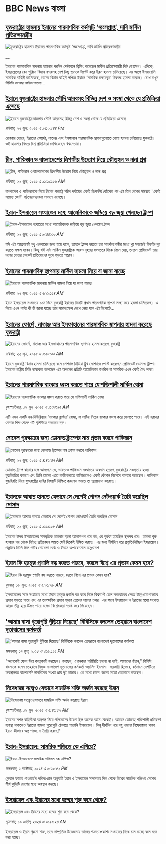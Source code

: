# BBC News বাংলা## [যুক্তরাষ্ট্রের হামলায় ইরানের পারমাণবিক কর্মসূচি ‘ধ্বংসপ্রাপ্ত’, দাবি মার্কিন প্রতিরক্ষামন্ত্রীর](https://www.bbc.co.uk/bengali/live/cy4y7vevgrkt?at_campaign=githubrss)![যুক্তরাষ্ট্রের হামলায় ইরানের পারমাণবিক কর্মসূচি ‘ধ্বংসপ্রাপ্ত’, দাবি মার্কিন প্রতিরক্ষামন্ত্রীর](https://ichef.bbci.co.uk/ace/standard/240/cpsprodpb/5c04/live/389fa350-4f66-11f0-a466-d54f65b60deb.jpg)__ইরানের পারমাণবিক স্থাপনায় হামলার পরদিন পেন্টাগনে ব্রিফিং করেছেন মার্কিন প্রতিরক্ষামন্ত্রী পিট হেগসেথ। এদিকে, ইসরায়েলের বেন গুরিয়ন বিমান বন্দরসহ বেশ কিছু স্থানকে টার্গেট করে ইরান হামলা চালিয়েছে। এর আগে ইসরায়েলি সামরিক বাহিনী জানিয়েছে, তাদের বিমান বাহিনী পশ্চিম ইরানে ‘সামরিক লক্ষ্যবস্তুর’ বিরুদ্ধে হামলা করেছে।  চোখ রাখুন বিবিসি বাংলার লাইভ পাতায়...## [ইরানে যুক্তরাষ্ট্রের হামলায় সৌদি আরবসহ বিভিন্ন দেশ ও সংস্থা থেকে যে প্রতিক্রিয়া এসেছে](https://www.bbc.com/bengali/articles/c5ypwq43wgxo?at_campaign=githubrss)![ইরানে যুক্তরাষ্ট্রের হামলায় সৌদি আরবসহ বিভিন্ন দেশ ও সংস্থা থেকে যে প্রতিক্রিয়া এসেছে](https://ichef.bbci.co.uk/ace/ws/240/cpsprodpb/57ff/live/9c34fcc0-4f58-11f0-86d5-3b52b53af158.jpg)_রবিবার, ২২ জুন, ২০২৫ এ ১২:০০:৪৪ PM_রোববার ভোরে, ইরানের ফোর্দো, নাতাঞ্জ এবং ইসফাহান পারমাণবিক স্থাপনাগুলোতে বোমা হামলা চালিয়েছে যুক্তরাষ্ট্র। ওই হামলার বিষয়ে মিশ্র প্রতিক্রিয়া দেখিয়েছেন বিশ্বনেতারা।## [চীন, পাকিস্তান ও বাংলাদেশের ত্রিপক্ষীয় উদ্যোগ নিয়ে কৌতূহল ও নানা প্রশ্ন](https://www.bbc.com/bengali/articles/cpd1nj54ggzo?at_campaign=githubrss)![চীন, পাকিস্তান ও বাংলাদেশের ত্রিপক্ষীয় উদ্যোগ নিয়ে কৌতূহল ও নানা প্রশ্ন](https://ichef.bbci.co.uk/ace/ws/240/cpsprodpb/e586/live/6cd18b70-4f52-11f0-a466-d54f65b60deb.jpg)_রবিবার, ২২ জুন, ২০২৫ এ ১১:১৩:৫৬ AM_বাংলাদেশ ও পাকিস্তানকে নিয়ে চীনের পররাষ্ট্র সচিব পর্যায়ের একটি ত্রিপক্ষীয় বৈঠকের পর এই তিন দেশের সমন্বয়ে 'একটি সম্ভাব্য জোট' গঠনের সম্ভাবনা সামনে  এসেছে।## [ইরান-ইসরায়েল সংঘাতের মধ্যে আমেরিকাকে জড়িয়ে বড় জুয়া খেলছেন ট্রাম্প ](https://www.bbc.com/bengali/articles/cg75r503ryxo?at_campaign=githubrss)![ইরান-ইসরায়েল সংঘাতের মধ্যে আমেরিকাকে জড়িয়ে বড় জুয়া খেলছেন ট্রাম্প ](https://ichef.bbci.co.uk/ace/ws/240/cpsprodpb/830e/live/f5563350-4f3a-11f0-a466-d54f65b60deb.jpg)_রবিবার, ২২ জুন, ২০২৫ এ ৮:৪৪:৩০ AM_যদি এই আক্রমণটি শুধু একবারের জন্য হয়ে থাকে, তাহলে ট্রাম্প হয়তো তার সমর্থকগোষ্ঠীর মধ্যে খুব সহজেই বিভক্তি দূর করতে সক্ষম হবেন। কিন্তু যদি এটা মার্কিন যুক্তরাষ্ট্রকে আরও বৃহত্তর সংঘাতের দিকে ঠেলে দেয়, তাহলে প্রেসিডেন্ট তার দলের ভেতর থেকেই প্রতিরোধের মুখে পড়তে পারেন।## [ইরানের পারমাণবিক স্থাপনায় মার্কিন হামলা নিয়ে যা জানা যাচ্ছে](https://www.bbc.com/bengali/articles/c0m8vr0kvzwo?at_campaign=githubrss)![ইরানের পারমাণবিক স্থাপনায় মার্কিন হামলা নিয়ে যা জানা যাচ্ছে](https://ichef.bbci.co.uk/ace/ws/240/cpsprodpb/4fbd/live/828827e0-4f29-11f0-86d5-3b52b53af158.jpg)_রবিবার, ২২ জুন, ২০২৫ এ ৬:৩০:৫৪ AM_ইরান ইসরায়েল সংঘাতের ১০ম দিনে যুক্তরাষ্ট্র ইরানের তিনটি প্রধান পারমাণবিক স্থাপনা লক্ষ্য করে হামলা চালিয়েছে। এ নিয়ে এখন পর্যন্ত কী কী জানা যাচ্ছে তার সারসংক্ষেপ দেখে নেয়া যাক এই রিপোর্টে...## [ইরানের ফোর্দো, নাতাঞ্জ আর ইসফাহানের পারমাণবিক স্থাপনায় হামলা করেছে যুক্তরাষ্ট্র](https://www.bbc.com/bengali/articles/cr79veld50mo?at_campaign=githubrss)![ইরানের ফোর্দো, নাতাঞ্জ আর ইসফাহানের পারমাণবিক স্থাপনায় হামলা করেছে যুক্তরাষ্ট্র](https://ichef.bbci.co.uk/ace/ws/240/cpsprodpb/bb51/live/31aeb030-4f08-11f0-8c47-237c2e4015f5.jpg)_রবিবার, ২২ জুন, ২০২৫ এ ১:৫৮:০০ AM_ইরানে যুক্তরাষ্ট্র বিমান হামলা চালিয়েছে বলে সোশ্যাল মিডিয়া ট্রুথ সোশ্যালে পোস্ট করেছেন প্রেসিডেন্ট ডোনাল্ড ট্রাম্প। ইরানের রাষ্ট্রীয় টিভি ভাষ্যকার বলেছেন এই অঞ্চলের প্রতিটি আমেরিকান নাগরিক বা সামরিক এখন একটি বৈধ লক্ষ্য।## [ইরানের পারমাণবিক বাংকার ধ্বংস করতে পারে যে শক্তিশালী মার্কিন বোমা](https://www.bbc.com/bengali/articles/c3w46wq0npgo?at_campaign=githubrss)![ইরানের পারমাণবিক বাংকার ধ্বংস করতে পারে যে শক্তিশালী মার্কিন বোমা](https://ichef.bbci.co.uk/ace/ws/240/cpsprodpb/1c7b/live/d8215720-4c00-11f0-8c47-237c2e4015f5.png)_বৃহস্পতিবার, ১৯ জুন, ২০২৫ এ ১:৩৩:৪৫ AM_এটি এমন একটি নন-নিউক্লিয়ার 'বাংকার ব্লাস্টার' বোমা, যা মাটির নিচের বাংকার ধ্বংস করে ফেলতে পারে। এই ধরনের বোমার দিক থেকে এটি পৃথিবীতে সবচেয়ে বড়।## [নোবেল পুরস্কারের জন্য ডোনাল্ড ট্রাম্পের নাম প্রস্তাব করবে পাকিস্তান](https://www.bbc.com/bengali/articles/cgk3xmpm1klo?at_campaign=githubrss)![নোবেল পুরস্কারের জন্য ডোনাল্ড ট্রাম্পের নাম প্রস্তাব করবে পাকিস্তান](https://ichef.bbci.co.uk/ace/ws/240/cpsprodpb/b498/live/63007fd0-4f15-11f0-8c47-237c2e4015f5.jpg)_রবিবার, ২২ জুন, ২০২৫ এ ৪:৪২:৪৭ AM_ডোনাল্ড  ট্রাম্প বারবার বলে আসছেন যে, ভারত ও পাকিস্তান সংঘাতের অবসান হয়েছে যুক্তরাষ্ট্রের মধ্যস্থতায় হওয়া যুদ্ধবিরতির কারণে এবং তিনি তাদের এতে রাজী করাতে বাণিজ্যকেও একটি কৌশল হিসেবে ব্যবহার করেছেন। পাকিস্তান যুদ্ধবিরতি নিয়ে যুক্তরাষ্ট্রের দাবির বিষয়টি নিশ্চিত করলেও ভারত তা প্রত্যাখ্যান করেছে।## [ইরানকে আঘাত হানতে যেভাবে সে দেশেই গোপন নেটওয়ার্ক তৈরি করেছিল মোসাদ](https://www.bbc.com/bengali/articles/c994r8jydnmo?at_campaign=githubrss)![ইরানকে আঘাত হানতে যেভাবে সে দেশেই গোপন নেটওয়ার্ক তৈরি করেছিল মোসাদ](https://ichef.bbci.co.uk/ace/ws/240/cpsprodpb/b0f2/live/21159100-4e7f-11f0-86d5-3b52b53af158.jpg)_রবিবার, ২২ জুন, ২০২৫ এ ১:৫১:৫৮ AM_ইরানের উপর ইসরায়েলের সাম্প্রতিক হামলার সূচনা আকাশপথ ধরে নয়, এর শুরুটা হয়েছিল স্থলপথ ধরে। হামলা শুরু হওয়ার পর থেকে বিভিন্ন প্রতিবেদন অন্তত সেই দিকেই ইঙ্গিত করছে। 
এর জন্য দীর্ঘদিন ধরে প্রস্তুতি নিচ্ছিল ইসরায়েল। প্রস্তুতির ভিত্তি ছিল গভীর গোয়েন্দা তথ্য ও ইরানে অপারেশনাল অনুপ্রবেশ।## [ইরান কি হরমুজ প্রণালি বন্ধ করতে পারবে, করলে বিশ্বে এর প্রভাব কেমন হবে?](https://www.bbc.com/bengali/articles/cx2v8nxqjrwo?at_campaign=githubrss)![ইরান কি হরমুজ প্রণালি বন্ধ করতে পারবে, করলে বিশ্বে এর প্রভাব কেমন হবে?](https://ichef.bbci.co.uk/ace/ws/240/cpsprodpb/205f/live/19bc7f20-4b61-11f0-86d5-3b52b53af158.jpg)_বুধবার, ১৮ জুন, ২০২৫ এ ২:০১:২৮ AM_ইসরায়েলের সঙ্গে সংঘাতের মধ্যে ইরান হরমুজ প্রণালি বন্ধ করে দিলে বিশ্বব্যাপী তেল সরবরাহের ক্ষেত্রে উল্লেখযোগ্যভাবে প্রভাব পড়তে পারে এবং এর তাৎক্ষণিক প্রভাব পড়বে তেলের দামের ওপর। এর ফলে ইসরায়েল ও ইরানের মধ্যে সংঘাত আরও তীব্র হয়ে উঠতে পারে বলেও বিশ্লেষকরা সতর্ক করে দিয়েছেন।## ['আমার বাসা পুরোপুরি গুঁড়িয়ে দিয়েছে' বিবিসিকে বললেন তেহরানে বাংলাদেশ দূতাবাসের কর্মকর্তা](https://www.bbc.com/bengali/articles/c80pejv05r5o?at_campaign=githubrss)!['আমার বাসা পুরোপুরি গুঁড়িয়ে দিয়েছে' বিবিসিকে বললেন তেহরানে বাংলাদেশ দূতাবাসের কর্মকর্তা](https://ichef.bbci.co.uk/ace/ws/240/cpsprodpb/9532/live/a4089a90-4b8b-11f0-a466-d54f65b60deb.jpg)_মঙ্গলবার, ১৭ জুন, ২০২৫ এ ৩:৫০:১২ PM_"অনেকেই ফোন দিয়ে কান্নাকাটি করছেন। বলছেন, এখানকার পরিস্থিতি ভালো না ভাই, আমাদের বাঁচান," বিবিসি বাংলাকে বলেন তেহরানে নিযুক্ত বাংলাদেশ দূতাবাসের কর্মকর্তা ওয়ালিদ ইসলাম। সরকারি হিসেবে, বর্তমানে দেশটিতে অবস্থানরত বাংলাদেশি নাগরিকের সংখ্যা প্রায় দুই হাজার। এর মধ্যে চারশ' জনের মতো তেহরানে রয়েছেন।## [নিষেধাজ্ঞা সত্ত্বেও যেভাবে সামরিক শক্তি অর্জন করেছে ইরান](https://www.bbc.com/bengali/articles/c5y0pe7dp2vo?at_campaign=githubrss)![নিষেধাজ্ঞা সত্ত্বেও যেভাবে সামরিক শক্তি অর্জন করেছে ইরান](https://ichef.bbci.co.uk/ace/ws/240/cpsprodpb/d952/live/79ad07a0-821d-11ef-822c-a50726bfda2e.jpg)_বৃহস্পতিবার, ১৯ জুন, ২০২৫ এ ৫:৪১:৫২ AM_ইরানের সশস্ত্র বাহিনী বা অস্ত্রশস্ত্র নিয়ে পশ্চিমাদের উদ্বেগ ছিল অনেক আগে থেকেই। আয়রন ডোমসহ শক্তিশালী প্রতিরক্ষা ব্যবস্থা থাকলেও ইরানের হামলা পুরোপুরি ঠেকাতে পারেনি ইসরায়েল। কিন্তু দীর্ঘদিন ধরে বহু ধরনের নিষেধাজ্ঞায় থাকা ইরান কীভাবে অস্ত্র পাচ্ছে বা তৈরি করছে?## [ইরান-ইসরায়েল: সামরিক শক্তিতে কে এগিয়ে?](https://www.bbc.com/bengali/articles/cx7dv4yn5ypo?at_campaign=githubrss)![ইরান-ইসরায়েল: সামরিক শক্তিতে কে এগিয়ে?](https://ichef.bbci.co.uk/ace/ws/240/cpsprodpb/926c/live/773e1680-fa41-11ee-97f7-e98b193ef1b8.jpg)_মঙ্গলবার, ১ অক্টোবর, ২০২৪ এ ৮:১০:৫২ PM_গ্লোবাল ফায়ার পাওয়ার’র পরিসংখ্যান অনুযায়ী ইরান ও  ইসরায়েল সক্ষমতার দিক থেকে বিশ্বের সামরিক শক্তিধর দেশের শীর্ষ কুড়িটি দেশের মধ্যে অবস্থান করছে।## [ইসরায়েল এবং ইরানের মধ্যে দ্বন্দ্বের শুরু কবে থেকে? ](https://www.bbc.com/bengali/articles/cp0gy96p121o?at_campaign=githubrss)![ইসরায়েল এবং ইরানের মধ্যে দ্বন্দ্বের শুরু কবে থেকে? ](https://ichef.bbci.co.uk/ace/ws/240/cpsprodpb/7f7d/live/271585f0-fd5a-11ee-a9f7-4d961743aa47.jpg)_শুক্রবার, ১৯ এপ্রিল, ২০২৪ এ ৬:২১:২৪ AM_ইসরায়েল ও ইরান পুরনো শত্রু, তবে সাম্প্রতিক উত্তেজনায় তাদের শত্রুতা প্রকাশ্য সংঘাতের দিকে চলে যাচ্ছে বলে মনে করা হচ্ছে।